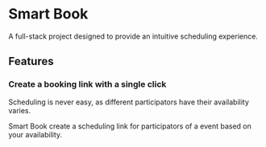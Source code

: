 # Smart Book

A full-stack project designed to provide an intuitive scheduling experience.

## Features

### Create a booking link with a single click

Scheduling is never easy, as different participators have their availability varies.

Smart Book create a scheduling link for participators of a event based on your availability.
